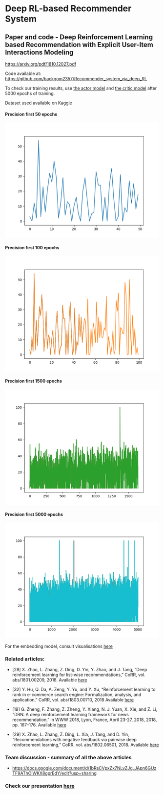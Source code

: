# Deep RL-based Recommender System

## Paper and code - Deep Reinforcement Learning based Recommendation with Explicit User-Item Interactions Modeling
https://arxiv.org/pdf/1810.12027.pdf

Code available at: https://github.com/backgom2357/Recommender_system_via_deep_RL

To check our training results, use [the actor model](https://github.com/UnibucProjects/DeepRLRecommenderSystem/blob/main/actor_5000_fixed.h5) and [the critic model](https://github.com/UnibucProjects/DeepRLRecommenderSystem/blob/main/critic_5000_fixed.h5) after 5000 epochs of training. 

Dataset used available on [Kaggle](https://www.kaggle.com/odedgolden/movielens-1m-dataset)

#### Precision first 50 epochs
![training precision first 50](https://github.com/UnibucProjects/DeepRLRecommenderSystem/blob/main/training_precision_%25_top_5.png?raw=true)
#### Precision first 100 epochs
![training precision first 100](https://github.com/UnibucProjects/DeepRLRecommenderSystem/blob/main/training_precision_%25_top_5%20(1).png?raw=true)
#### Precision first 1500 epochs
![training precision first 1500](https://github.com/UnibucProjects/DeepRLRecommenderSystem/blob/main/training_precision_%25_top_5%20(17).png?raw=true)
#### Precision first 5000 epochs
![training precision first 5000](https://github.com/UnibucProjects/DeepRLRecommenderSystem/blob/main/training_precision_%25_top_5%20(21).png?raw=true)

For the embedding model, consult visualisations [here](https://github.com/UnibucProjects/DeepRLRecommenderSystem/blob/main/Embedding_model.ipynb) 

### Related articles: 

* [28] X. Zhao, L. Zhang, Z. Ding, D. Yin, Y. Zhao, and J. Tang, “Deep reinforcement learning for list-wise recommendations,” CoRR, vol. abs/1801.00209, 2018. Available [here](https://arxiv.org/abs/1801.00209)

* [32] Y. Hu, Q. Da, A. Zeng, Y. Yu, and Y. Xu, “Reinforcement learning to rank in e-commerce search engine: Formalization, analysis, and application,” CoRR, vol. abs/1803.00710, 2018
Available [here](https://arxiv.org/pdf/1803.00710.pdf)

* [19] G. Zheng, F. Zhang, Z. Zheng, Y. Xiang, N. J. Yuan, X. Xie, and Z. Li, “DRN: A deep reinforcement learning framework for news recommendation,” in WWW 2018, Lyon, France, April 23-27, 2018, 2018, pp. 167–176.
Available [here](https://www.personal.psu.edu/~gjz5038/paper/www2018_reinforceRec/www2018_reinforceRec.pdf)

* [29] X. Zhao, L. Zhang, Z. Ding, L. Xia, J. Tang, and D. Yin, “Recommendations with negative feedback via pairwise deep reinforcement learning,” CoRR, vol. abs/1802.06501, 2018.
Available [here](https://arxiv.org/abs/1802.06501)

### Team discussion - summary of all the above articles
* https://docs.google.com/document/d/1bRsCVpxZx7NLvZJg_JApn6GUzTF9AThOlWKX8gprEdY/edit?usp=sharing

### Check our presentation [here](https://github.com/UnibucProjects/DeepRLRecommenderSystem/blob/main/Reinforcement%20Learning%20in%20Recommender%20Systems.pptx)
